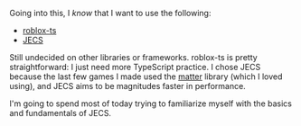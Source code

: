 Going into this, I *know* that I want to use the following:
* [roblox-ts](https://roblox-ts.com) 
* [JECS](https://ukendio.github.io/jecs/)

Still undecided on other libraries or frameworks.
roblox-ts is pretty straightforward: I just need more TypeScript practice.
I chose JECS because the last few games I made used the [matter](https://matter-ecs.github.io/matter/) library (which I loved using), and JECS aims to be magnitudes faster in performance.

I'm going to spend most of today trying to familiarize myself with the basics and fundamentals of JECS.